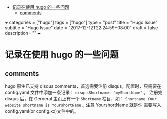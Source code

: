 - [记录在使用 hugo 的一些问题](#org7270bd4)
  - [comments](#orgebee811)

~~+~~ categories = ["hugo"] tags = ["hugo"] type = "post" title = "Hugo Issue" subtitle = "Hugo Issue" date = "2017-12-12T22:24:59+08:00" draft = false description= "" ~~+~~


<a id="org7270bd4"></a>

# 记录在使用 hugo 的一些问题


<a id="orgebee811"></a>

## comments

hugo 原生已支持 disqus comments，首选需要注册 disqus，配置时，只需要在 config.yaml 文件中添加一条记录： `disqusShortname: "myShortName"` 。 注册完 disqus 后，在 Gerneral 主页上有一个 `Shortname` 栏目，如： `Shortname Your website shortname is YourshortName.`, 注意 YourshortName 就是你 需要写入 config.yaml(or config.xx)文件中的。
